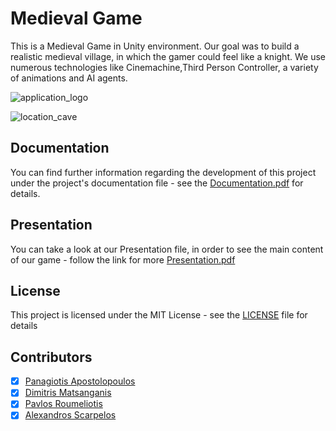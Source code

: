 # Medieval Game
This is a Medieval Game in Unity environment. Our goal was to build a realistic medieval village, in which the gamer could feel like a knight. We use numerous technologies like Cinemachine,Third Person Controller, a variety of animations and AI agents.



![application_logo](https://user-images.githubusercontent.com/34712449/120995260-e6b6fc00-c78d-11eb-9e10-820f52049879.png)

![location_cave](https://user-images.githubusercontent.com/34712449/120995411-0b12d880-c78e-11eb-957b-893a2210bd33.png)

## Documentation

You can find further information regarding the development of this project under the project's documentation file - see the [Documentation.pdf](https://github.com/dimitrismatsanganis/3D_Medieval_Game/files/6615718/Documentation.pdf) for details. 

## Presentation

You can take a look at our Presentation file, in order to see the main content of our game - follow the link for more [Presentation.pdf](https://github.com/dimitrismatsanganis/3D_Medieval_Game/files/6615753/Presentation.pdf)

## License

This project is licensed under the MIT License - see the [LICENSE](LICENSE) file for details

## Contributors

- [X] [Panagiotis Apostolopoulos](https://github.com/papost) 
- [X] [Dimitris Matsanganis](https://github.com/dimitrismatsanganis) 
- [X] [Pavlos Roumeliotis](https://github.com/pavlosroumeliotis)
- [X] [Alexandros Scarpelos](https://github.com/alexhsog)
